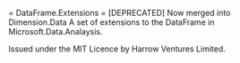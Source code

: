 = DataFrame.Extensions =
[DEPRECATED] Now merged into Dimension.Data
A set of extensions to the DataFrame in Microsoft.Data.Analaysis.

Issued under the MIT Licence by Harrow Ventures Limited.
